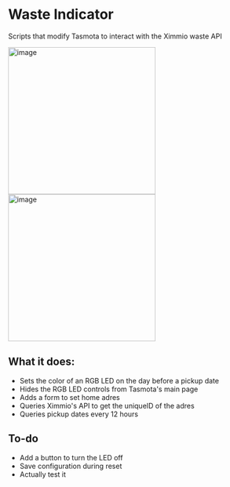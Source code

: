 # Waste Indicator
Scripts that modify Tasmota to interact with the Ximmio waste API

<img src="https://github.com/FunDeckHermit/WasteIndicator/assets/5075692/daa3b6ec-65e7-4bce-ad62-c1d5df871f93" alt="image" width="300" height="auto">
<img src="https://github.com/FunDeckHermit/WasteIndicator/assets/5075692/0be5ab7f-91a1-466a-9271-e1e5757cb129" alt="image" width="300" height="auto">

## What it does:
* Sets the color of an RGB LED on the day before a pickup date
* Hides the RGB LED controls from Tasmota's main page
* Adds a form to set home adres
* Queries Ximmio's API to get the uniqueID of the adres
* Queries pickup dates every 12 hours

## To-do
* Add a button to turn the LED off
* Save configuration during reset
* Actually test it

